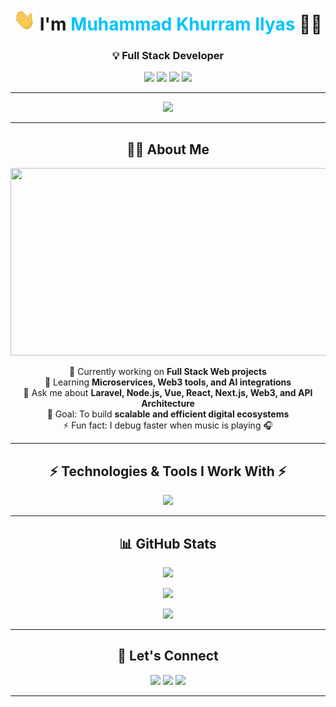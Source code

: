 <!-- INTRO SECTION -->
<h1 align="center">
  <img src="https://raw.githubusercontent.com/ABSphreak/ABSphreak/master/gifs/Hi.gif" width="35" height="35">
  I'm <span style="color:#00C4FF;">Muhammad Khurram Ilyas</span> 👨‍💻
</h1>

<h3 align="center">
  💡 Full Stack Developer 
</h3>

<p align="center">
  <a href="https://github.com/khurram753"><img src="https://img.shields.io/github/followers/khurram753?label=Followers&style=social"></a>
  <a href="https://github.com/khurram753?tab=stars"><img src="https://img.shields.io/github/stars/khurram753?label=Stars&style=social"></a>
  <a href="mailto:mkhurramilyas@gmail.com"><img src="https://img.shields.io/badge/Email-Contact-blue?style=flat&logo=gmail"></a>
  <a href="https://www.linkedin.com/in/khurram-ilyas-1074ab138/"><img src="https://img.shields.io/badge/LinkedIn-Connect-blue?style=flat&logo=linkedin"></a>
</p>

---

<p align="center">
  <img src="https://readme-typing-svg.herokuapp.com?font=Fira+Code&weight=500&size=22&duration=2500&pause=1000&color=00C4FF&center=true&vCenter=true&width=550&lines=Full+Stack+Developer;MERN+%7C+Laravel+%7C+Next.js;Open+Source+Contributor" />
</p>

---

<!-- ABOUT ME SECTION -->
<h2 align="center">👨‍💻 About Me</h2>

<p align="center">
  <img src="https://media.giphy.com/media/L1R1tvI9svkIWwpVYr/giphy.gif" width="600" height="300">
</p>

<p align="center">
  🔭 Currently working on <b>Full Stack Web projects</b><br>
  🌱 Learning <b>Microservices, Web3 tools, and AI integrations</b><br>
  💬 Ask me about <b>Laravel, Node.js, Vue, React, Next.js, Web3, and API Architecture</b><br>
  🎯 Goal: To build <b>scalable and efficient digital ecosystems</b><br>
  ⚡ Fun fact: I debug faster when music is playing 🎧  
</p>

---

<!-- TECHNOLOGIES SECTION -->
<h2 align="center">⚡ Technologies & Tools I Work With ⚡</h2>

<p align="center">
  <img src="https://skillicons.dev/icons?i=php,laravel,nodejs,express,react,nextjs,vue,nuxtjs,js,bootstrap,tailwind,wordpress,github,docker,aws,sass,linux,figma,postman,swagger,postgresql,mongodb&perline=10" />
</p>

---
<h2 align="center">📊 GitHub Stats</h2>

<p align="center">
  <img src="https://github-readme-streak-stats.herokuapp.com?user=khurram753&theme=tokyonight&hide_border=true" />
</p>
<p align="center">
  <img src="https://github-readme-stats.vercel.app/api?username=khurram753&show_icons=true&theme=tokyonight&hide_border=true" />
</p>
<p align="center">
  <img src="https://github-readme-stats.vercel.app/api/top-langs/?username=khurram753&layout=compact&theme=tokyonight&hide_border=true" />
</p>

---

<h2 align="center">🚀 Let's Connect</h2>

<p align="center">
  <a href="mailto:mkhurramilyas@gmail.com"><img src="https://img.shields.io/badge/Gmail-D14836?style=for-the-badge&logo=gmail&logoColor=white"></a>
  <a href="https://www.linkedin.com/in/khurram-ilyas-1074ab138/"><img src="https://img.shields.io/badge/LinkedIn-0077B5?style=for-the-badge&logo=linkedin&logoColor=white"></a>
  <a href="https://your-portfolio-link.com"><img src="https://img.shields.io/badge/Portfolio-24292E?style=for-the-badge&logo=githubpages&logoColor=white"></a>
</p>

---
